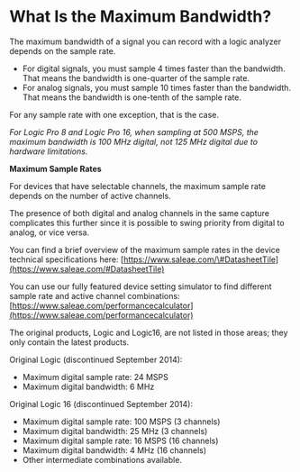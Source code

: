 # What Is the Maximum Bandwidth?

The maximum bandwidth of a signal you can record with a logic analyzer depends on the sample rate.

* For digital signals, you must sample 4 times faster than the bandwidth. That means the bandwidth is one-quarter of the sample rate.
* For analog signals, you must sample 10 times faster than the bandwidth. That means the bandwidth is one-tenth of the sample rate.

For any sample rate with one exception, that is the case.

_For Logic Pro 8 and Logic Pro 16, when sampling at 500 MSPS, the maximum bandwidth is 100 MHz digital, not 125 MHz digital due to hardware limitations._

**Maximum Sample Rates**

For devices that have selectable channels, the maximum sample rate depends on the number of active channels.

The presence of both digital and analog channels in the same capture complicates this further since it is possible to swing priority from digital to analog, or vice versa.

You can find a brief overview of the maximum sample rates in the device technical specifications here: [https://www.saleae.com/\#DatasheetTile](https://www.saleae.com/#DatasheetTile)

You can use our fully featured device setting simulator to find different sample rate and active channel combinations: [https://www.saleae.com/performancecalculator](https://www.saleae.com/performancecalculator)

The original products, Logic and Logic16, are not listed in those areas; they only contain the latest products.

Original Logic \(discontinued September 2014\):

* Maximum digital sample rate: 24 MSPS
* Maximum digital bandwidth: 6 MHz

Original Logic 16 \(discontinued September 2014\):

* Maximum digital sample rate: 100 MSPS \(3 channels\)
* Maximum digital bandwidth: 25 MHz \(3 channels\)
* Maximum digital sample rate: 16 MSPS \(16 channels\)
* Maximum digital bandwidth: 4 MHz \(16 channels\)
* Other intermediate combinations available.

